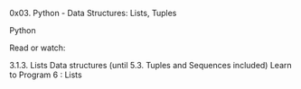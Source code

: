 0x03. Python - Data Structures: Lists, Tuples

Python

Read or watch:

3.1.3. Lists
Data structures (until 5.3. Tuples and Sequences included)
Learn to Program 6 : Lists